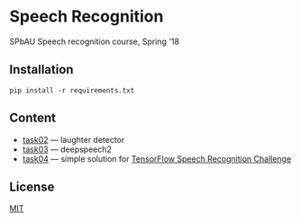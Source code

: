 # Speech Recognition
SPbAU Speech recognition course, Spring '18

## Installation
`pip install -r requirements.txt`

## Content
* [task02](task02/task02.ipynb) — laughter detector
* [task03](task03/) — deepspeech2
* [task04](task04/task04.ipynb) — simple solution for [TensorFlow Speech Recognition Challenge](https://www.kaggle.com/c/tensorflow-speech-recognition-challenge)

## License
[MIT](LICENSE)
